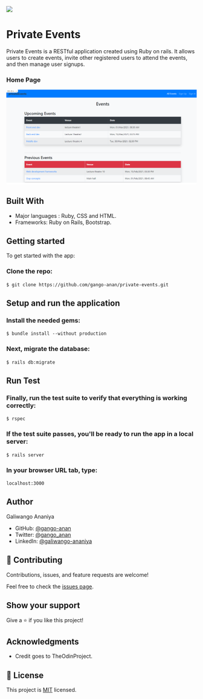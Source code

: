 ![](https://img.shields.io/badge/Microverse-blueviolet)

# Private Events
Private Events is a RESTful application created using Ruby on rails. It allows users to create events, invite other registered users to attend the events, and then manage user signups.

### Home Page
![Home Page](./app/assets/images/HomePage.png)

## Built With

- Major languages : Ruby, CSS and HTML.
- Frameworks: Ruby on Rails, Bootstrap.


## Getting started
To get started with the app:

### Clone the repo: 
```
$ git clone https://github.com/gango-anan/private-events.git

```

## Setup and run the application
### Install the needed gems:
```
$ bundle install --without production
```
### Next, migrate the database:
```
$ rails db:migrate
```
## Run Test
### Finally, run the test suite to verify that everything is working correctly:
```
$ rspec
```
### If the test suite passes, you'll be ready to run the app in a local server:
```
$ rails server
```
### In your browser URL tab, type:
```
localhost:3000
```

## Author

Galiwango Ananiya

- GitHub: [@gango-anan](https://github.com/gango-anan) 
- Twitter: [@gango_anan](https://twitter.com/gango_anan) 
- LinkedIn: [@galiwango-ananiya](https://www.linkedin.com/in/galiwango-ananiya-0800821b4/) 

## 🤝 Contributing

Contributions, issues, and feature requests are welcome!

Feel free to check the [issues page](https://github.com/gango-anan/private-events/issues).

## Show your support

Give a ⭐️ if you like this project!

## Acknowledgments

- Credit goes to TheOdinProject.


## 📝 License

This project is [MIT](https://github.com/gango-anan/private-events/blob/users-events/LICENSE) licensed.
